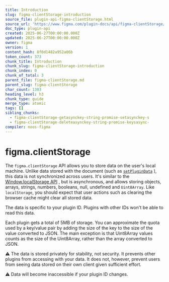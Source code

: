 ```yaml
---
title: Introduction
slug: figma-clientStorage-introduction
source_file: plugin-api-figma-clientStorage.html
source_url: 'https://www.figma.com/plugin-docs/api/figma-clientStorage/'
doc_type: plugin-api
created: 2025-06-27T00:00:00.000Z
updated: 2025-06-27T00:00:00.000Z
owner: figma
version: 1
content_hash: 8f0d1482a952a06b
token_count: 373
chunk_title: Introduction
chunk_slug: figma-clientStorage-introduction
chunk_index: 0
chunk_of_total: 3
parent_file: figma-clientStorage.md
parent_slug: figma-clientStorage
char_count: 1303
heading_level: h3
chunk_type: guide
merge_type: atomic
tags: []
sibling_chunks:
  - figma-clientStorage-getasynckey-string-promise-setasynckey-s
  - figma-clientStorage-deleteasynckey-string-promise-keysasync-
compiler: noos-figma
---
```


# figma.clientStorage

The `figma.clientStorage` API allows you to store data on the user's local machine. Unlike data stored with the document (such as [`setPluginData`](/plugin-docs/api/properties/nodes-setplugindata/)
), this data is not synchronized across users. It's similar to the [Window.localStorage API](https://developer.mozilla.org/en-US/docs/Web/API/Window/localStorage)
, but is asynchronous, and allows storing objects, arrays, strings, numbers, booleans, null, undefined and `Uint8Array`. Like `localStorage`, you should expect that user actions such as clearing the browser cache might clear all stored data.

The data is specific to your plugin ID. Plugins with other IDs won't be able to read this data.

Each plugin gets a total of 5MB of storage. You can approximate the quota used by a key/value pair by adding the size of the key to the size of the value converted to JSON. The main exception is that Uint8Array values counts as the size of the Uint8Array, rather than the array converted to JSON.

⚠ The data is stored privately for stability, not security. It prevents other plugins from accessing with your data. It does not, however, prevent users from seeing data stored on their own client given sufficient effort.

⚠ Data will become inaccessible if your plugin ID changes.
